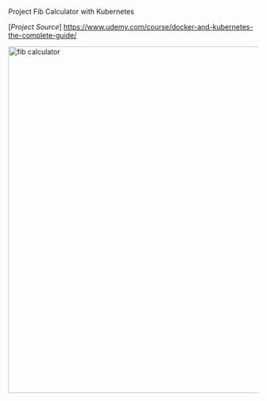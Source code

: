 Project Fib Calculator with Kubernetes

[*Project Source*] https://www.udemy.com/course/docker-and-kubernetes-the-complete-guide/


<img width="697" alt="fib calculator" src="https://user-images.githubusercontent.com/109998675/209455407-3bb67223-fff7-4301-bc8e-35fc4723cbad.png">
